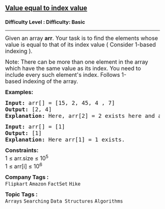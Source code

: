 <h2><a href="https://www.geeksforgeeks.org/problems/value-equal-to-index-value1330/1?page=2&category=Arrays&difficulty=Basic,Easy&sortBy=submissions">Value equal to index value</a></h2><h3>Difficulty Level : Difficulty: Basic</h3><hr><div class="problems_problem_content__Xm_eO"><p><span style="font-size: 18px;">Given an array&nbsp;<strong>arr</strong>. Your task is to find the elements whose value is equal to that of its index value ( Consider 1-based indexing ).</span></p>
<p><span style="font-size: 18px;">Note: There can be more than one element in the array which have the same value as its index. You need to include every such element's index.&nbsp;Follows 1-based&nbsp;indexing of the array.</span></p>
<p><span style="font-size: 18px;"><strong>Examples:</strong></span></p>
<pre><span style="font-size: 18px;"><strong>Input: </strong>arr[] = [15, 2, 45, 4 , 7]
<strong>Output:</strong> [2, 4]
<strong>Explanation:</strong> </span><span style="font-size: 18px;">Here, arr[2] = 2 exists here </span><span style="font-size: 18px;">and arr[4] = 4 exists here.</span></pre>
<pre><span style="font-size: 18px;"><strong>Input: </strong>arr[] = [1]
<strong>Output:</strong> [1]
<strong>Explanation:</strong> Here arr[1] = 1 exists.</span></pre>
<p><span style="font-size: 18px;"><strong>Constraints:</strong><br>1 ≤ arr.size ≤ 10<sup>5</sup><br>1 ≤ arr[i] ≤ 10<sup>6</sup></span></p></div><p><span style=font-size:18px><strong>Company Tags : </strong><br><code>Flipkart</code>&nbsp;<code>Amazon</code>&nbsp;<code>FactSet</code>&nbsp;<code>Hike</code>&nbsp;<br><p><span style=font-size:18px><strong>Topic Tags : </strong><br><code>Arrays</code>&nbsp;<code>Searching</code>&nbsp;<code>Data Structures</code>&nbsp;<code>Algorithms</code>&nbsp;